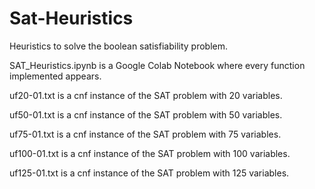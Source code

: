 # Sat-Heuristics
Heuristics to solve the boolean satisfiability problem.

SAT_Heuristics.ipynb is a Google Colab Notebook where every function implemented appears.

uf20-01.txt is a cnf instance of the SAT problem with 20 variables.

uf50-01.txt is a cnf instance of the SAT problem with 50 variables.

uf75-01.txt is a cnf instance of the SAT problem with 75 variables.

uf100-01.txt is a cnf instance of the SAT problem with 100 variables.

uf125-01.txt is a cnf instance of the SAT problem with 125 variables.

